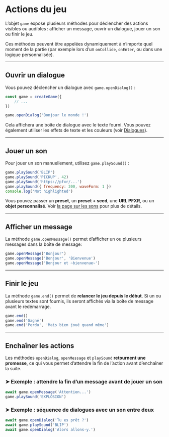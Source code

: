 <script>
import Aside from '../../../lib/ui/Doc/Aside.svelte'
import Emoji from '../../../lib/ui/Doc/Emoji.svelte'
import PaintDemo from '../../../lib/ui/Doc/PaintDemo.svelte'
</script>

# <Emoji src="🚀" /> Actions du jeu

L’objet `game` expose plusieurs méthodes pour déclencher des actions visibles ou audibles : afficher un message, ouvrir un dialogue, jouer un son ou finir le jeu.

Ces méthodes peuvent être appelées dynamiquement à n’importe quel moment de la partie (par exemple lors d’un `onCollide`, `onEnter`, ou dans une logique personnalisée).

---

## <Emoji src="💬" /> Ouvrir un dialogue

Vous pouvez déclencher un dialogue avec `game.openDialog()` :

```js
const game = createGame({
	// ...
})

game.openDialog('Bonjour le monde !')
```

Cela affichera une boîte de dialogue avec le texte fourni.
Vous pouvez également utiliser les effets de texte et les couleurs (voir [Dialogues](/fr/doc/construction-du-monde/dialogues#ajouter-des-effets-et-des-couleurs-au-texte)).

---

## <Emoji src="🎶" /> Jouer un son

Pour jouer un son manuellement, utilisez `game.playSound()` :

```js
game.playSound('BLIP')
game.playSound('PICKUP', 42)
game.playSound('https://pfxr/...')
game.playSound({ frequency: 300, waveForm: 1 })
console.log('Not highlighted')
```

Vous pouvez passer un **preset**, un **preset + seed**, une **URL PFXR**, ou un **objet personnalisé**.
Voir [la page sur les sons](/fr/doc/construction-du-monde/sounds) pour plus de détails.

---

## <Emoji src="✉️" /> Afficher un message

La méthode `game.openMessage()` permet d’afficher un ou plusieurs messages dans la boîte de message:

```js
game.openMessage('Bonjour')
game.openMessage('Bonjour', 'Bienvenue')
game.openMessage('Bonjour et ~bienvenue~')
```

---

## <Emoji src="🏁" /> Finir le jeu

La méthode `game.end()` permet de **relancer le jeu depuis le début**.
Si un ou plusieurs textes sont fournis, ils seront affichés via la boîte de message avant le redémarrage.

```js
game.end()
game.end('Gagné')
game.end('Perdu', 'Mais bien joué quand même')
```

---

## <Emoji src="⏰" /> Enchaîner les actions

Les méthodes `openDialog`, `openMessage` et `playSound` **retournent une promesse**, ce qui vous permet d’attendre la fin de l’action avant d’enchaîner la suite.

### ➤ Exemple : attendre la fin d’un message avant de jouer un son

```js
await game.openMessage('Attention...')
game.playSound('EXPLOSION')
```

### ➤ Exemple : séquence de dialogues avec un son entre deux

```js
await game.openDialog('Tu es prêt ?')
await game.playSound('BLIP')
await game.openDialog('Alors allons-y.')
```
